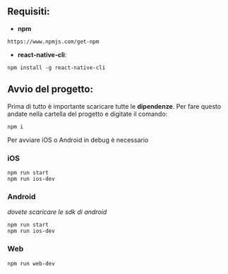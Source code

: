 ## Requisiti: ##

* **npm**

```
https://www.npmjs.com/get-npm
```


* **react-native-cli**:

```
npm install -g react-native-cli
```


## Avvio del progetto: ##

Prima di tutto è importante scaricare tutte le **dipendenze**. Per fare questo andate nella cartella del progetto e digitate il comando:

```
npm i
```


Per avviare iOS o Android in debug è necessario 

### iOS ###

```
npm run start
npm run ios-dev
```

### Android ###
*dovete scaricare le sdk di android*
```
npm run start
npm run ios-dev
```


### Web ###

```
npm run web-dev
```
